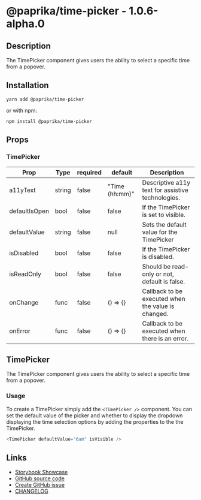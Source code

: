 <!-- start: Autogenerated - do not modify -->

# @paprika/time-picker - 1.0.6-alpha.0

## Description

The TimePicker component gives users the ability to select a specific time from a popover.

## Installation

```
yarn add @paprika/time-picker
```

or with npm:

```
npm install @paprika/time-picker
```

## Props

### TimePicker

| Prop          | Type   | required | default        | Description                                        |
| ------------- | ------ | -------- | -------------- | -------------------------------------------------- |
| a11yText      | string | false    | "Time (hh:mm)" | Descriptive a11y text for assistive technologies.  |
| defaultIsOpen | bool   | false    | false          | If the TimePicker is set to visible.               |
| defaultValue  | string | false    | null           | Sets the default value for the TimePicker          |
| isDisabled    | bool   | false    | false          | If the TimePicker is disabled.                     |
| isReadOnly    | bool   | false    | false          | Should be read-only or not, default is false.      |
| onChange      | func   | false    | () => {}       | Callback to be executed when the value is changed. |
| onError       | func   | false    | () => {}       | Callback to be executed when there is an error.    |

<!-- end: Autogenerated - do not modify -->
<!-- content -->

## TimePicker

The TimePicker component gives users the ability to select a specific time from a popover.

### Usage

To create a TimePicker simply add the `<TimePicker />` component. You can set the default value of the picker and whether to display the dropdown displaying the time selection options by adding the properties to the the TimePicker.

```js
<TimePicker defaultValue="6am" isVisible />
```

<!-- eoContent -->

## Links

- [Storybook Showcase](https://paprika.highbond.com/?path=/story/forms-timepicker--showcase)
- [GitHub source code](https://github.com/acl-services/paprika/tree/master/packages/TimePicker/src)
- [Create GitHub issue](https://github.com/acl-services/paprika/issues/new?label=[]&title=@paprika/time-picker%20[help]:%20your%20short%20description&body=%0A%23%20Help%20wanted%0A%0A%23%23%20Please%20write%20your%20question.%0A*A%20clear%20and%20concise%20description%20of%20what%20the%20question%20is*%0A%0A%23%23%20Additional%20context%0A*Add%20any%20other%20context%20or%20screenshots%20about%20your%20question%20here.*%0A)
- [CHANGELOG](https://github.com/acl-services/paprika/tree/master/packages/TimePicker/CHANGELOG.md)
